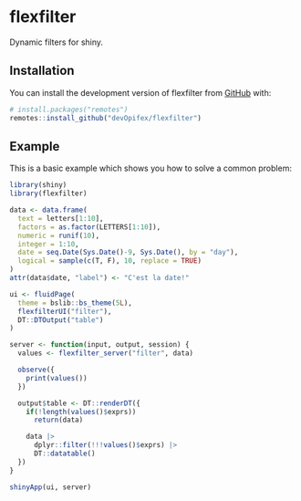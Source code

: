 <!-- badges: start -->
<!-- badges: end -->

# flexfilter

Dynamic filters for shiny.

## Installation

You can install the development version of flexfilter from [GitHub](https://github.com/) with:

``` r
# install.packages("remotes")
remotes::install_github("devOpifex/flexfilter")
```

## Example

This is a basic example which shows you how to solve a common problem:

``` r
library(shiny)
library(flexfilter)

data <- data.frame(
  text = letters[1:10],
  factors = as.factor(LETTERS[1:10]),
  numeric = runif(10),
  integer = 1:10,
  date = seq.Date(Sys.Date()-9, Sys.Date(), by = "day"),
  logical = sample(c(T, F), 10, replace = TRUE)
)
attr(data$date, "label") <- "C'est la date!"

ui <- fluidPage(
  theme = bslib::bs_theme(5L),
  flexfilterUI("filter"),
  DT::DTOutput("table")
)

server <- function(input, output, session) {
  values <- flexfilter_server("filter", data)

  observe({
    print(values())
  })

  output$table <- DT::renderDT({
    if(!length(values()$exprs))
      return(data)

    data |>
      dplyr::filter(!!!values()$exprs) |>
      DT::datatable()
  })
}

shinyApp(ui, server)
```


